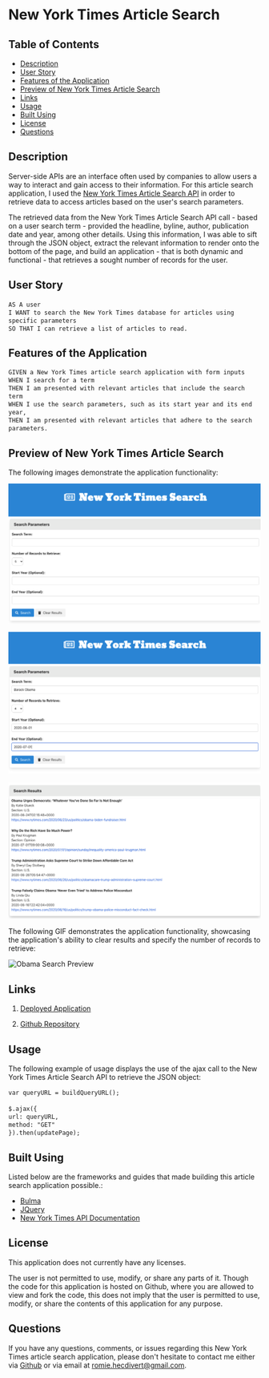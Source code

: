 # New York Times Article Search

## Table of Contents
*  [Description](#description)
*  [User Story](#user-story)
*  [Features of the Application](#features-of-the-application)
*  [Preview of New York Times Article Search](#preview-of-new-york-times-article-search)
*  [Links](#links)
*  [Usage](#usage)
*  [Built Using](#built-using)
*  [License](#license)
*  [Questions](#questions)

## Description

Server-side APIs are an interface often used by companies to allow users a way to interact and gain access to their information. For this article search application, I used the [New York Times Article Search API](https://developer.nytimes.com/docs/articlesearch-product/1/overview) in order to retrieve data to access articles based on the user's search parameters.

The retrieved data from the New York Times Article Search API call - based on a user search term - provided the headline, byline, author, publication date and year, among other details. Using this information, I was able to sift through the JSON object, extract the relevant information to render onto the bottom of the page, and build an application - that is both dynamic and functional - that retrieves a sought number of records for the user.

## User Story
~~~
AS A user  
I WANT to search the New York Times database for articles using specific parameters  
SO THAT I can retrieve a list of articles to read.
~~~

## Features of the Application
~~~
GIVEN a New York Times article search application with form inputs  
WHEN I search for a term  
THEN I am presented with relevant articles that include the search term  
WHEN I use the search parameters, such as its start year and its end year,  
THEN I am presented with relevant articles that adhere to the search parameters.
~~~

## Preview of New York Times Article Search

The following images demonstrate the application functionality:

![New York Times Search Preview](assets/images/nytSearchPreview.png)

![Search Parameters Preview](assets/images/searchParametersPreview.png)

![Search Results Preview](assets/images/searchResultsPreview.png)

The following GIF demonstrates the application functionality, showcasing the application's ability to clear results and specify the number of records to retrieve:

![Obama Search Preview](https://github.com/rh9891/NewYorkTimesArticleSearch/blob/master/assets/images/obamaSearchpreview.gif)

## Links

1. [Deployed Application](https://rh9891.github.io/NewYorkTimesArticleSearch/)

2. [Github Repository](https://github.com/rh9891/NewYorkTimesArticleSearch)

## Usage

The following example of usage displays the use of the ajax call to the New York Times Article Search API to retrieve the JSON object:
~~~
var queryURL = buildQueryURL();

$.ajax({
url: queryURL,
method: "GET"
}).then(updatePage);
~~~

## Built Using

Listed below are the frameworks and guides that made building this article search application possible.:

* [Bulma](https://bulma.io/)
* [JQuery](https://jquery.com)
* [New York Times API Documentation](https://developer.nytimes.com/docs/articlesearch-product/1/overview)

## License

This application does not currently have any licenses.

The user is not permitted to use, modify, or share any parts of it. Though the code for this application is hosted on Github, where you are allowed to view and fork the code, this does not imply that the user is permitted to use, modify, or share the contents of this application for any purpose.

## Questions

If you have any questions, comments, or issues regarding this New York Times article search application, please don't hesitate to contact me either via [Github](https://github.com/rh9891) or via email at <romie.hecdivert@gmail.com>.